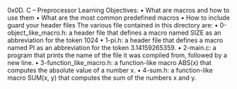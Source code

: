 ﻿0x0D. C – Preprocessor
Learning Objectives:
    • What are macros and how to use them
    • What are the most common predefined macros
    • How to include guard your header files
The various file contained in this directory are:
    • 0-object_like_macro.h:  a header file that defines a macro named SIZE as an abbreviation for the token 1024
    • 1-pi.h:  a header file that defines a macro named PI as an abbreviation for the token 3.14159265359.
    • 2-main.c:  a program that prints the name of the file it was compiled from, followed by a new line.
    • 3-function_like_macro.h: a function-like macro ABS(x) that computes the absolute value of a number x.
    • 4-sum.h:  a function-like macro SUM(x, y) that computes the sum of the numbers x and y.

